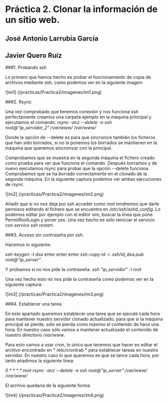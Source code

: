 # Práctica 2. Clonar la información de un sitio web.

## José Antonio Larrubia García
## Javier Quero Ruíz


###1. Probando ssh

Lo primero que hemos hecho es probar el funcionamiento de copia de archivos mediante ssh, como podemos ver en la siguiente imagen:

![im1] (/practicas/Practica2/imagenes/im1.png)

###2. Rsync

Una vez comprobado que tenemos conexión y nos funciona ssh perfectamente creamos una carpeta ejemplo
en la máquina principal y ejecutamos el comando:
*rsync -avz --delete -e ssh root@"ip_servidor_2":/var/www/ /var/www/*

Donde la opción de --delete es para que sincronice también los ficheros que han sido borrados, 
si no la ponemos los borrados se mantienen en la máquina que queremos sincronizar con la principal.

Comprobamos que se muestra en la segunda máquina el fichero creado como prueba para ver que funciona el comando.
Después borramos y de nuevo ejecutamos rsync para probar que la opción --delete funciona.
Comprobamos que se ha borrado correctamente en el clonado de la segunda máquina. En la siguiente captura podemos ver ambas ejecuciones de rsync.	

![im2] (/practicas/Practica2/imagenes/im2.png)

Añadir que si no nos deja por ssh acceder como root tendremos que darle permisos editando el fichero que se encuentra en 
*/etc/ssh/sshd_config*. 
Lo podemos editar por ejemplo con el editor vim, buscar la línea que pone PermitRootLogin y poner yes. Una vez hecho es 
sólo reiniciar el servicio con *service ssh restart*.  

###3.  Acceso sin contraseña por ssh.

Hacemos lo siguiente:
 
*ssh-keygen -t dsa*
enter
enter
enter
*ssh-copy-id -i .ssh/id_dsa.pub root@"ip_server"*

Y probamos si no nos pide la contraseña.
*ssh "ip_servidor" -l root* 

Una vez hecho esto no nos pide la contraseña como podemos ver en la siguiente captura:
		
![im3] (/practicas/Practica2/imagenes/im3.png)

###4. Establecer una tarea

En este apartado queremos establecer una tarea que se ejecute cada hora para mantener nuestro servidor clonado
actualizado, para que si la máquina principal se pierde, sólo se pierda como máximo el contenido de hace una hora.
En nuestro caso sólo vamos a mantener actualizado el contenido de nuestro directorio */var/www*.

Para esto vamos a usar cron, lo único que tenemos que hacer es editar el archivo encontrado en * /etc/crontrab *
para establecer tareas en nuestro servidor. En nuestro caso lo que queremos es que se lance cada hora, por tanto 
añadimos la siguiente línea:

*0 * * * * root rsync -avz --delete -e ssh root@"ip_server":/var/www/ /var/www/*

El archivo quedaría de la siguiente forma:

![im4] (/practicas/Practica2/imagenes/im4.png)
